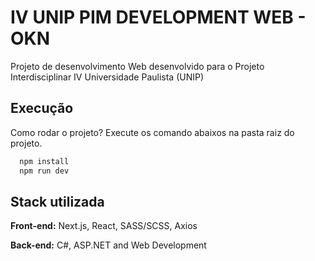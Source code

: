 
# IV UNIP PIM DEVELOPMENT WEB - OKN

Projeto de desenvolvimento Web desenvolvido para o Projeto Interdisciplinar IV Universidade Paulista (UNIP)




## Execução

Como rodar o projeto?
Execute os comando abaixos na pasta raiz do projeto.

```bash
  npm install
  npm run dev 
```
    
## Stack utilizada

**Front-end:** Next.js, React, SASS/SCSS, Axios

**Back-end:** C#, ASP.NET and Web Development


